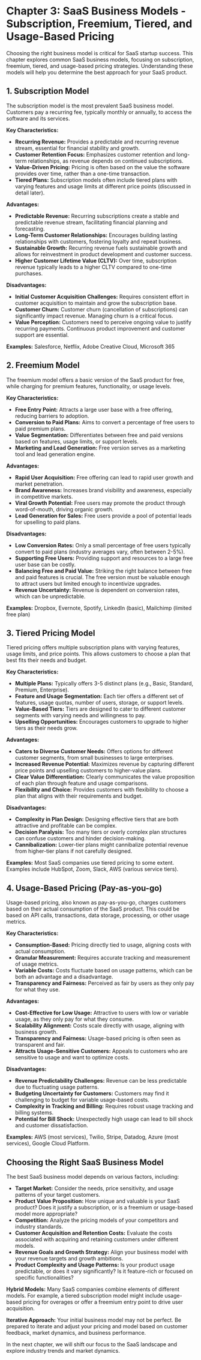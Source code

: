 # Chapter 3: SaaS Business Models - Subscription, Freemium, Tiered, and Usage-Based Pricing

Choosing the right business model is critical for SaaS startup success. This chapter explores common SaaS business models, focusing on subscription, freemium, tiered, and usage-based pricing strategies. Understanding these models will help you determine the best approach for your SaaS product.

## 1. Subscription Model

The subscription model is the most prevalent SaaS business model. Customers pay a recurring fee, typically monthly or annually, to access the software and its services.

**Key Characteristics:**

*   **Recurring Revenue:** Provides a predictable and recurring revenue stream, essential for financial stability and growth.
*   **Customer Retention Focus:** Emphasizes customer retention and long-term relationships, as revenue depends on continued subscriptions.
*   **Value-Driven Pricing:** Pricing is often based on the value the software provides over time, rather than a one-time transaction.
*   **Tiered Plans:** Subscription models often include tiered plans with varying features and usage limits at different price points (discussed in detail later).

**Advantages:**

*   **Predictable Revenue:** Recurring subscriptions create a stable and predictable revenue stream, facilitating financial planning and forecasting.
*   **Long-Term Customer Relationships:** Encourages building lasting relationships with customers, fostering loyalty and repeat business.
*   **Sustainable Growth:** Recurring revenue fuels sustainable growth and allows for reinvestment in product development and customer success.
*   **Higher Customer Lifetime Value (CLTV):** Over time, subscription revenue typically leads to a higher CLTV compared to one-time purchases.

**Disadvantages:**

*   **Initial Customer Acquisition Challenges:** Requires consistent effort in customer acquisition to maintain and grow the subscription base.
*   **Customer Churn:** Customer churn (cancellation of subscriptions) can significantly impact revenue. Managing churn is a critical focus.
*   **Value Perception:** Customers need to perceive ongoing value to justify recurring payments. Continuous product improvement and customer support are essential.

**Examples:** Salesforce, Netflix, Adobe Creative Cloud, Microsoft 365

## 2. Freemium Model

The freemium model offers a basic version of the SaaS product for free, while charging for premium features, functionality, or usage levels.

**Key Characteristics:**

*   **Free Entry Point:** Attracts a large user base with a free offering, reducing barriers to adoption.
*   **Conversion to Paid Plans:** Aims to convert a percentage of free users to paid premium plans.
*   **Value Segmentation:** Differentiates between free and paid versions based on features, usage limits, or support levels.
*   **Marketing and Lead Generation:** Free version serves as a marketing tool and lead generation engine.

**Advantages:**

*   **Rapid User Acquisition:** Free offering can lead to rapid user growth and market penetration.
*   **Brand Awareness:** Increases brand visibility and awareness, especially in competitive markets.
*   **Viral Growth Potential:** Free users may promote the product through word-of-mouth, driving organic growth.
*   **Lead Generation for Sales:** Free users provide a pool of potential leads for upselling to paid plans.

**Disadvantages:**

*   **Low Conversion Rates:** Only a small percentage of free users typically convert to paid plans (industry averages vary, often between 2-5%).
*   **Supporting Free Users:** Providing support and resources to a large free user base can be costly.
*   **Balancing Free and Paid Value:** Striking the right balance between free and paid features is crucial. The free version must be valuable enough to attract users but limited enough to incentivize upgrades.
*   **Revenue Uncertainty:** Revenue is dependent on conversion rates, which can be unpredictable.

**Examples:** Dropbox, Evernote, Spotify, LinkedIn (basic), Mailchimp (limited free plan)

## 3. Tiered Pricing Model

Tiered pricing offers multiple subscription plans with varying features, usage limits, and price points. This allows customers to choose a plan that best fits their needs and budget.

**Key Characteristics:**

*   **Multiple Plans:** Typically offers 3-5 distinct plans (e.g., Basic, Standard, Premium, Enterprise).
*   **Feature and Usage Segmentation:** Each tier offers a different set of features, usage quotas, number of users, storage, or support levels.
*   **Value-Based Tiers:** Tiers are designed to cater to different customer segments with varying needs and willingness to pay.
*   **Upselling Opportunities:** Encourages customers to upgrade to higher tiers as their needs grow.

**Advantages:**

*   **Caters to Diverse Customer Needs:** Offers options for different customer segments, from small businesses to large enterprises.
*   **Increased Revenue Potential:** Maximizes revenue by capturing different price points and upselling customers to higher-value plans.
*   **Clear Value Differentiation:** Clearly communicates the value proposition of each plan through feature and usage comparisons.
*   **Flexibility and Choice:** Provides customers with flexibility to choose a plan that aligns with their requirements and budget.

**Disadvantages:**

*   **Complexity in Plan Design:** Designing effective tiers that are both attractive and profitable can be complex.
*   **Decision Paralysis:** Too many tiers or overly complex plan structures can confuse customers and hinder decision-making.
*   **Cannibalization:** Lower-tier plans might cannibalize potential revenue from higher-tier plans if not carefully designed.

**Examples:** Most SaaS companies use tiered pricing to some extent. Examples include HubSpot, Zoom, Slack, AWS (various service tiers).

## 4. Usage-Based Pricing (Pay-as-you-go)

Usage-based pricing, also known as pay-as-you-go, charges customers based on their actual consumption of the SaaS product. This could be based on API calls, transactions, data storage, processing, or other usage metrics.

**Key Characteristics:**

*   **Consumption-Based:** Pricing directly tied to usage, aligning costs with actual consumption.
*   **Granular Measurement:** Requires accurate tracking and measurement of usage metrics.
*   **Variable Costs:** Costs fluctuate based on usage patterns, which can be both an advantage and a disadvantage.
*   **Transparency and Fairness:** Perceived as fair by users as they only pay for what they use.

**Advantages:**

*   **Cost-Effective for Low Usage:** Attractive to users with low or variable usage, as they only pay for what they consume.
*   **Scalability Alignment:** Costs scale directly with usage, aligning with business growth.
*   **Transparency and Fairness:** Usage-based pricing is often seen as transparent and fair.
*   **Attracts Usage-Sensitive Customers:** Appeals to customers who are sensitive to usage and want to optimize costs.

**Disadvantages:**

*   **Revenue Predictability Challenges:** Revenue can be less predictable due to fluctuating usage patterns.
*   **Budgeting Uncertainty for Customers:** Customers may find it challenging to budget for variable usage-based costs.
*   **Complexity in Tracking and Billing:** Requires robust usage tracking and billing systems.
*   **Potential for Bill Shock:** Unexpectedly high usage can lead to bill shock and customer dissatisfaction.

**Examples:** AWS (most services), Twilio, Stripe, Datadog, Azure (most services), Google Cloud Platform.

## Choosing the Right SaaS Business Model

The best SaaS business model depends on various factors, including:

*   **Target Market:** Consider the needs, price sensitivity, and usage patterns of your target customers.
*   **Product Value Proposition:** How unique and valuable is your SaaS product? Does it justify a subscription, or is a freemium or usage-based model more appropriate?
*   **Competition:** Analyze the pricing models of your competitors and industry standards.
*   **Customer Acquisition and Retention Costs:** Evaluate the costs associated with acquiring and retaining customers under different models.
*   **Revenue Goals and Growth Strategy:** Align your business model with your revenue targets and growth ambitions.
*   **Product Complexity and Usage Patterns:** Is your product usage predictable, or does it vary significantly? Is it feature-rich or focused on specific functionalities?

**Hybrid Models:** Many SaaS companies combine elements of different models. For example, a tiered subscription model might include usage-based pricing for overages or offer a freemium entry point to drive user acquisition.

**Iterative Approach:** Your initial business model may not be perfect. Be prepared to iterate and adjust your pricing and model based on customer feedback, market dynamics, and business performance.

In the next chapter, we will shift our focus to the SaaS landscape and explore industry trends and market dynamics.
